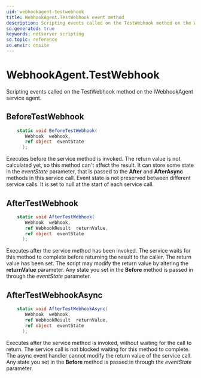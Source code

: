 ```yaml
---
uid: webhookagent-testwebhook
title: WebhookAgent.TestWebhook event method
description: Scripting events called on the TestWebhook method on the WebhookAgent service agent.
so.generated: true
keywords: netserver scripting
so.topic: reference
so.envir: onsite
---
```

# WebhookAgent.TestWebhook

Scripting events called on the <see cref='M:IWebhookAgent.TestWebhook'>TestWebhook</see> method on the <see cref='IWebhookAgent'>IWebhookAgent</see>  service agent.

## BeforeTestWebhook
```cs
    static void BeforeTestWebhook(
       Webhook  webhook,
       ref object  eventState
      );
```
Executes before the service method is invoked.
The return value is not calculated yet, so this method can't affect the result.
It can store some state in the *eventState* parameter, that is passed to the **After** and **AfterAsync** methods in this service call.
Event state is not preserved between different service calls. It is set to null at the start of each service call.
## AfterTestWebhook
```cs
    static void AfterTestWebhook(
       Webhook  webhook,
       ref WebhookResult  returnValue,
       ref object  eventState
      );
```
Executes after the service method has been invoked. The service waits for this method to complete before returning the result to the caller.
The return value has been set. The script may modify the return value by altering the **returnValue** parameter.
Any state you set in the **Before** method is passed in through the *eventState* parameter.
## AfterTestWebhookAsync
```cs
    static void AfterTestWebhookAsync(
       Webhook  webhook,
       ref WebhookResult  returnValue,
       ref object  eventState
      );
```
Executes after the service method is invoked, without waiting for the call to return.
The service call is not blocked waiting for this method to complete.
The async event handler cannot modify the return value of the service call.
Any state you set in the **Before** method is passed in through the *eventState* parameter.

